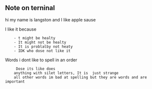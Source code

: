 
## Note on terninal
hi my name is langston and I like apple sause

I like it because 
    
        - t might be healty
        - It might not be healty
        - It is problalby not heaty
        - IDK who dose not like it
    

  Words i dont like to spell in an order
   
         Dose its like does 
        anything with silet letters, It is  just strange
        all other words im bad at spelling but they are words and are important 
    

    
